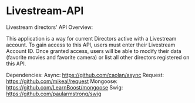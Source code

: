 Livestream-API
==============

Livestream directors' API Overview:

This application is a way for current Directors active with a Livestream account. To gain access to this API, users must enter their Livestream Account ID. Once granted access, users will be able to modify their data (favorite movies and favorite camera) or list all other directors registered on this API.

Dependencies: 
Async: https://github.com/caolan/async
Request: https://github.com/mikeal/request
Mongoose: https://github.com/LearnBoost/mongoose
Swig: https://github.com/paularmstrong/swig
